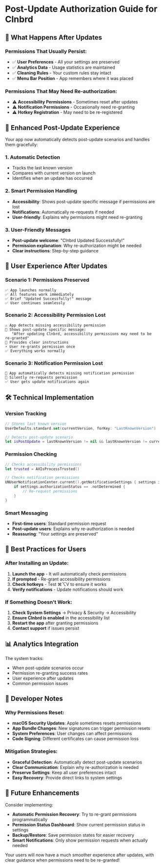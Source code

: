 # Post-Update Authorization Guide for Clnbrd

## 🔐 **What Happens After Updates**

### **Permissions That Usually Persist:**
- ✅ **User Preferences** - All your settings are preserved
- ✅ **Analytics Data** - Usage statistics are maintained
- ✅ **Cleaning Rules** - Your custom rules stay intact
- ✅ **Menu Bar Position** - App remembers where it was placed

### **Permissions That May Need Re-authorization:**
- ⚠️ **Accessibility Permissions** - Sometimes reset after updates
- ⚠️ **Notification Permissions** - Occasionally need re-granting
- ⚠️ **Hotkey Registration** - May need to be re-registered

## 🚀 **Enhanced Post-Update Experience**

Your app now automatically detects post-update scenarios and handles them gracefully:

### **1. Automatic Detection**
- Tracks the last known version
- Compares with current version on launch
- Identifies when an update has occurred

### **2. Smart Permission Handling**
- **Accessibility**: Shows post-update specific message if permissions are lost
- **Notifications**: Automatically re-requests if needed
- **User-friendly**: Explains why permissions might need re-granting

### **3. User-Friendly Messages**
- **Post-update welcome**: "Clnbrd Updated Successfully!"
- **Permission explanation**: Why re-authorization might be needed
- **Clear instructions**: Step-by-step guidance

## 📱 **User Experience After Updates**

### **Scenario 1: Permissions Preserved**
```
✅ App launches normally
✅ All features work immediately
✅ Brief "Updated Successfully!" message
✅ User continues seamlessly
```

### **Scenario 2: Accessibility Permission Lost**
```
⚠️ App detects missing accessibility permission
📱 Shows post-update specific message:
   "After updating Clnbrd, accessibility permissions may need to be re-granted"
🔧 Provides clear instructions
⚡ User re-grants permission once
✅ Everything works normally
```

### **Scenario 3: Notification Permission Lost**
```
📱 App automatically detects missing notification permission
🔄 Silently re-requests permission
✅ User gets update notifications again
```

## 🛠️ **Technical Implementation**

### **Version Tracking**
```swift
// Stores last known version
UserDefaults.standard.set(currentVersion, forKey: "LastKnownVersion")

// Detects post-update scenario
let isPostUpdate = lastKnownVersion != nil && lastKnownVersion != currentVersion
```

### **Permission Checking**
```swift
// Checks accessibility permissions
let trusted = AXIsProcessTrusted()

// Checks notification permissions
UNUserNotificationCenter.current().getNotificationSettings { settings in
    if settings.authorizationStatus == .notDetermined {
        // Re-request permissions
    }
}
```

### **Smart Messaging**
- **First-time users**: Standard permission request
- **Post-update users**: Explains why re-authorization is needed
- **Reassuring**: "Your settings are preserved"

## 🎯 **Best Practices for Users**

### **After Installing an Update:**
1. **Launch the app** - It will automatically check permissions
2. **If prompted** - Re-grant accessibility permissions
3. **Check hotkeys** - Test ⌘⌥V to ensure it works
4. **Verify notifications** - Update notifications should work

### **If Something Doesn't Work:**
1. **Check System Settings** → Privacy & Security → Accessibility
2. **Ensure Clnbrd is enabled** in the accessibility list
3. **Restart the app** after granting permissions
4. **Contact support** if issues persist

## 📊 **Analytics Integration**

The system tracks:
- When post-update scenarios occur
- Permission re-granting success rates
- User experience after updates
- Common permission issues

## 🔧 **Developer Notes**

### **Why Permissions Reset:**
- **macOS Security Updates**: Apple sometimes resets permissions
- **App Bundle Changes**: New signatures can trigger permission resets
- **System Preferences**: User changes can affect permissions
- **Code Signing**: Different certificates can cause permission loss

### **Mitigation Strategies:**
- **Graceful Detection**: Automatically detect post-update scenarios
- **Clear Communication**: Explain why re-authorization is needed
- **Preserve Settings**: Keep all user preferences intact
- **Easy Recovery**: Provide direct links to system settings

## 🚀 **Future Enhancements**

Consider implementing:
- **Automatic Permission Recovery**: Try to re-grant permissions programmatically
- **Permission Status Dashboard**: Show current permission status in settings
- **Backup/Restore**: Save permission states for easier recovery
- **Smart Notifications**: Only show permission requests when actually needed

Your users will now have a much smoother experience after updates, with clear guidance when permissions need to be re-granted!
